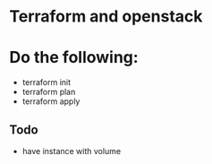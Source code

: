 # Terraform and openstack 



# Do the following:
- terraform init 
- terraform plan
- terraform apply 

## Todo 

- have instance with volume 
